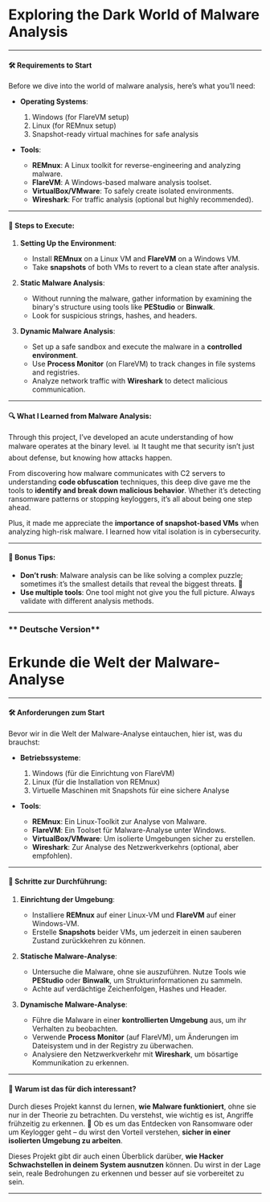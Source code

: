 # **Exploring the Dark World of Malware Analysis**

---

#### 🛠 **Requirements to Start**

Before we dive into the world of malware analysis, here’s what you’ll need:

- **Operating Systems**:  
  1. Windows (for FlareVM setup)  
  2. Linux (for REMnux setup)  
  3. Snapshot-ready virtual machines for safe analysis  
 
- **Tools**:  
  - **REMnux**: A Linux toolkit for reverse-engineering and analyzing malware.  
  - **FlareVM**: A Windows-based malware analysis toolset.  
  - **VirtualBox/VMware**: To safely create isolated environments.  
  - **Wireshark**: For traffic analysis (optional but highly recommended).
  
---

#### 👣 **Steps to Execute**:

1. **Setting Up the Environment**:
   - Install **REMnux** on a Linux VM and **FlareVM** on a Windows VM.
   - Take **snapshots** of both VMs to revert to a clean state after analysis.
  
2. **Static Malware Analysis**:
   - Without running the malware, gather information by examining the binary's structure using tools like **PEStudio** or **Binwalk**.
   - Look for suspicious strings, hashes, and headers.  

3. **Dynamic Malware Analysis**:
   - Set up a safe sandbox and execute the malware in a **controlled environment**.
   - Use **Process Monitor** (on FlareVM) to track changes in file systems and registries.
   - Analyze network traffic with **Wireshark** to detect malicious communication.

---

#### 🔍 **What I Learned from Malware Analysis**:

Through this project, I’ve developed an acute understanding of how malware operates at the binary level. 📊 It taught me that security isn’t just about defense, but knowing how attacks happen.

From discovering how malware communicates with C2 servers to understanding **code obfuscation** techniques, this deep dive gave me the tools to **identify and break down malicious behavior**. Whether it’s detecting ransomware patterns or stopping keyloggers, it’s all about being one step ahead. 

Plus, it made me appreciate the **importance of snapshot-based VMs** when analyzing high-risk malware. I learned how vital isolation is in cybersecurity.

---

#### 🚀 **Bonus Tips**:
- **Don’t rush**: Malware analysis can be like solving a complex puzzle; sometimes it’s the smallest details that reveal the biggest threats. 🧩
- **Use multiple tools**: One tool might not give you the full picture. Always validate with different analysis methods.

---
### ** Deutsche Version** 

# **Erkunde die Welt der Malware-Analyse**

---

#### 🛠 **Anforderungen zum Start**

Bevor wir in die Welt der Malware-Analyse eintauchen, hier ist, was du brauchst:

- **Betriebssysteme**:  
  1. Windows (für die Einrichtung von FlareVM)  
  2. Linux (für die Installation von REMnux)  
  3. Virtuelle Maschinen mit Snapshots für eine sichere Analyse
 
- **Tools**:  
  - **REMnux**: Ein Linux-Toolkit zur Analyse von Malware.  
  - **FlareVM**: Ein Toolset für Malware-Analyse unter Windows.  
  - **VirtualBox/VMware**: Um isolierte Umgebungen sicher zu erstellen.  
  - **Wireshark**: Zur Analyse des Netzwerkverkehrs (optional, aber empfohlen).

---

#### 👣 **Schritte zur Durchführung**:

1. **Einrichtung der Umgebung**:
   - Installiere **REMnux** auf einer Linux-VM und **FlareVM** auf einer Windows-VM.
   - Erstelle **Snapshots** beider VMs, um jederzeit in einen sauberen Zustand zurückkehren zu können.
  
2. **Statische Malware-Analyse**:
   - Untersuche die Malware, ohne sie auszuführen. Nutze Tools wie **PEStudio** oder **Binwalk**, um Strukturinformationen zu sammeln.
   - Achte auf verdächtige Zeichenfolgen, Hashes und Header.

3. **Dynamische Malware-Analyse**:
   - Führe die Malware in einer **kontrollierten Umgebung** aus, um ihr Verhalten zu beobachten.
   - Verwende **Process Monitor** (auf FlareVM), um Änderungen im Dateisystem und in der Registry zu überwachen.
   - Analysiere den Netzwerkverkehr mit **Wireshark**, um bösartige Kommunikation zu erkennen.

---

#### 🧠 **Warum ist das für dich interessant?**

Durch dieses Projekt kannst du lernen, **wie Malware funktioniert**, ohne sie nur in der Theorie zu betrachten. Du verstehst, wie wichtig es ist, Angriffe frühzeitig zu erkennen. 🧩 Ob es um das Entdecken von Ransomware oder um Keylogger geht – du wirst den Vorteil verstehen, **sicher in einer isolierten Umgebung zu arbeiten**.

Dieses Projekt gibt dir auch einen Überblick darüber, **wie Hacker Schwachstellen in deinem System ausnutzen** können. Du wirst in der Lage sein, reale Bedrohungen zu erkennen und besser auf sie vorbereitet zu sein.

---